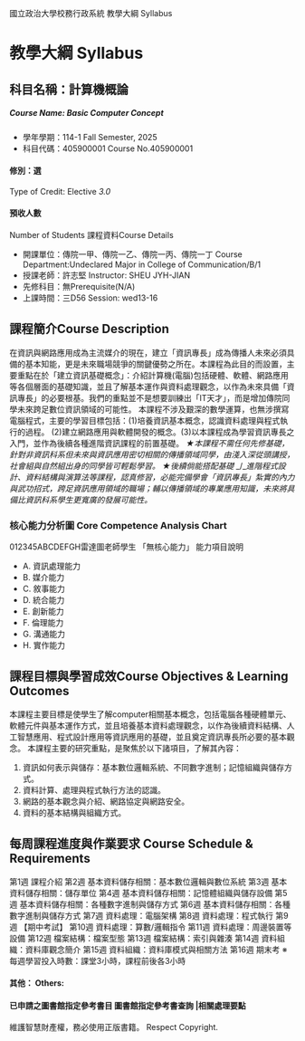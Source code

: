 國立政治大學校務行政系統 教學大綱 Syllabus
# 教學大綱 Syllabus
##  科目名稱：計算機概論
#####  Course Name: Basic Computer Concept
  * 學年學期：114-1 Fall Semester, 2025 
  * 科目代碼：405900001 Course No.405900001
#### 修別：選
Type of Credit: Elective 
_3.0_
#### 預收人數
Number of Students
課程資料Course Details
  * 開課單位：傳院一甲、傳院一乙、傳院一丙、傳院一丁 Course Department:Undeclared Major in College of Communication/B/1 
  * 授課老師：許志堅 Instructor: SHEU JYH-JIAN 
  * 先修科目：無Prerequisite(N/A)
  * 上課時間：三D56 Session: wed13-16
##  課程簡介Course Description
在資訊與網路應用成為主流媒介的現在，建立「資訊專長」成為傳播人未來必須具備的基本知能，更是未來職場競爭的關鍵優勢之所在。本課程為此目的而設置，主要重點在於「建立資訊基礎概念」：介紹計算機(電腦)包括硬體、軟體、網路應用等各個層面的基礎知識，並且了解基本運作與資料處理觀念，以作為未來具備「資訊專長」的必要根基。我們的重點並不是想要訓練出「IT天才」，而是增加傳院同學未來跨足數位資訊領域的可能性。
本課程不涉及艱深的數學運算，也無涉撰寫電腦程式，主要的學習目標包括：(1)培養資訊基本概念，認識資料處理與程式執行的過程。 (2)建立網路應用與軟體開發的概念。(3)以本課程成為學習資訊專長之入門，並作為後續各種進階資訊課程的前置基礎。
_★本課程不需任何先修基礎，針對非資訊科系但未來與資訊應用密切相關的傳播領域同學，由淺入深從頭講授，社會組與自然組出身的同學皆可輕鬆學習。_
_★後續倘能搭配基礎_ _/__進階程式設計、資料結構與演算法等課程，認真修習，必能完備學會「資訊專長」紮實的內力與武功招式，跨足資訊應用領域的職場；輔以傳播領域的專業應用知識，未來將具備比資訊科系學生更寬廣的發展可能性。_
###  核心能力分析圖 Core Competence Analysis Chart
012345ABCDEFGH雷達圖老師學生
「無核心能力」 
能力項目說明
  * A. 資訊處理能力
  * B. 媒介能力
  * C. 敘事能力
  * D. 統合能力
  * E. 創新能力
  * F. 倫理能力
  * G. 溝通能力
  * H. 實作能力
##  課程目標與學習成效Course Objectives & Learning Outcomes 
本課程主要目標是使學生了解computer相關基本概念，包括電腦各種硬體單元、軟體元件與基本運作方式，並且培養基本資料處理觀念，以作為後續資料結構、人工智慧應用、程式設計應用等資訊應用的基礎，並且奠定資訊專長所必要的基本觀念。
本課程主要的研究重點，是聚焦於以下諸項目，了解其內容：
1. 資訊如何表示與儲存：基本數位邏輯系統、不同數字進制；記憶組織與儲存方式。
2. 資料計算、處理與程式執行方法的認識。
3. 網路的基本觀念與介紹、網路協定與網路安全。
4. 資料的基本結構與組織方式。
##  每周課程進度與作業要求 Course Schedule & Requirements
第1週 課程介紹
第2週 基本資料儲存相關：基本數位邏輯與數位系統
第3週 基本資料儲存相關：儲存單位
第4週 基本資料儲存相關：記憶體組織與儲存設備
第5週 基本資料儲存相關：各種數字進制與儲存方式
第6週 基本資料儲存相關：各種數字進制與儲存方式
第7週 資料處理：電腦架構
第8週 資料處理：程式執行
第9週 【期中考試】
第10週 資料處理：算數/邏輯指令
第11週 資料處理：周邊裝置等設備
第12週 檔案結構：檔案型態
第13週 檔案結構：索引與雜湊
第14週 資料組織：資料庫觀念簡介
第15週 資料組織：資料庫模式與相關方法
第16週 期末考
※每週學習投入時數：課堂3小時，課程前後各3小時 
####  其他： Others:
####  已申請之圖書館指定參考書目  圖書館指定參考書查詢 |相關處理要點
維護智慧財產權，務必使用正版書籍。 Respect Copyright.